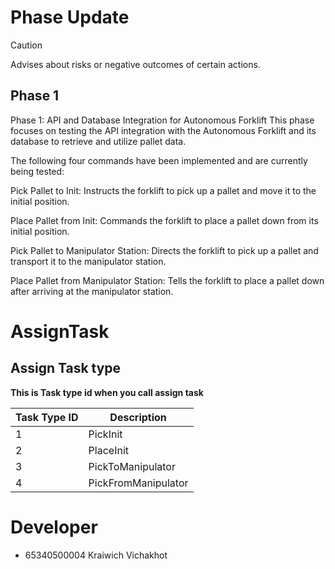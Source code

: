 # Phase Update

> [!CAUTION]
> Advises about risks or negative outcomes of certain actions.

## Phase 1
Phase 1: API and Database Integration for Autonomous Forklift
This phase focuses on testing the API integration with the Autonomous Forklift and its database to retrieve and utilize pallet data.

The following four commands have been implemented and are currently being tested:

Pick Pallet to Init: Instructs the forklift to pick up a pallet and move it to the initial position.

Place Pallet from Init: Commands the forklift to place a pallet down from its initial position.

Pick Pallet to Manipulator Station: Directs the forklift to pick up a pallet and transport it to the manipulator station.

Place Pallet from Manipulator Station: Tells the forklift to place a pallet down after arriving at the manipulator station.

# AssignTask
## Assign Task type

**This is Task type id when you call assign task**

| Task Type ID | Description |
|--------------|-------------|
| 1 | PickInit |
| 2 | PlaceInit |
| 3 | PickToManipulator |
| 4 | PickFromManipulator |

# Developer 
* 65340500004 Kraiwich Vichakhot